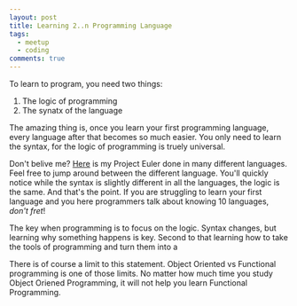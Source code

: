 ```yaml
---
layout: post
title: Learning 2..n Programming Language
tags:
  - meetup
  - coding
comments: true
---
```


To learn to program, you need two things:

1. The logic of programming
2. The synatx of the language

The amazing thing is, once you learn your first programming language, every language after that becomes so much easier.  You only need to learn the syntax, for the logic of programming is truely universal.

Don't belive me?  [Here](https://github.com/deidyomega/project_euler) is my Project Euler done in many different languages.  Feel free to jump around between the different language.  You'll quickly notice while the syntax is slightly different in all the languages, the logic is the same.  And that's the point.  If you are struggling to learn your first language and you here programmers talk about knowing 10 languages, *don't fret*!

The key when programming is to focus on the logic.  Syntax changes, but learning why something happens is key.  Second to that learning how to take the tools of programming and turn them into a 

There is of course a limit to this statement.  Object Oriented vs Functional programming is one of those limits.  No matter how much time you study Object Oriened Programming, it will not help you learn Functional Programming.  
